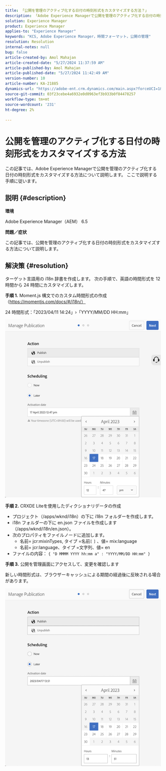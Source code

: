 ```yaml
---
title: 「公開を管理のアクティブ化する日付の時刻形式をカスタマイズする方法？」
description: 「Adobe Experience Managerで公開を管理のアクティブ化する日付の時刻形式をカスタマイズする方法を説明します。」
solution: Experience Manager
product: Experience Manager
applies-to: "Experience Manager"
keywords: "KCS, Adobe Experience Manager，時間フォーマット，公開の管理"
resolution: Resolution
internal-notes: null
bug: false
article-created-by: Amol Mahajan
article-created-date: "5/27/2024 11:37:59 AM"
article-published-by: Amol Mahajan
article-published-date: "5/27/2024 11:42:49 AM"
version-number: 10
article-number: KA-21885
dynamics-url: "https://adobe-ent.crm.dynamics.com/main.aspx?forceUCI=1&pagetype=entityrecord&etn=knowledgearticle&id=4b9e078b-1d1c-ef11-840b-6045bd026dc7"
source-git-commit: 03f23cebe4a6932e0d0963ef3b933b0f84478257
workflow-type: tm+mt
source-wordcount: '231'
ht-degree: 2%

---
```


# 公開を管理のアクティブ化する日付の時刻形式をカスタマイズする方法


この記事では、Adobe Experience Managerで公開を管理のアクティブ化する日付の時刻形式をカスタマイズする方法について説明します。 ここで説明する手順に従います。

## 説明 {#description}


<b>環境</b>

Adobe Experience Manager（AEM） 6.5

<b>問題／症状</b>

この記事では、公開を管理のアクティブ化する日付の時刻形式をカスタマイズする方法について説明します。


## 解決策 {#resolution}


ターゲット言語用の i18n 辞書を作成します。 次の手順で、英語の時間形式を 12 時間から 24 時間にカスタマイズします。

<b>手順 1.</b> Moment.js 構文でのカスタム時間形式の作成（https://momentjs.com/docs/#/i18n/）

24 時間形式：「2023/04/11 14:24」›「YYYY/MM/DD HH:mm」

![](assets/d14c64e9-53de-ed11-a7c7-6045bd006268.png)

<b>手順 2.</b> CRXDE Liteを使用したディクショナリデータの作成

- プロジェクト（/apps/wknd/i18n）の下に i18n フォルダーを作成します。
- i18n フォルダーの下に en.json ファイルを作成します（/apps/wknd/i18n/en.json）。
- 次のプロパティをファイルノードに追加します。
   - 名前= jcr:mixinTypes, タイプ =名前`[` `]` 、値= mix:language
   - 名前= jcr:language、タイプ =文字列、値= en
- ファイルの内容： `{ "D MMMM YYYY hh:mm a" : "YYYY/MM/DD HH:mm" }`


<b>手順 3.</b> 公開を管理画面にアクセスして、変更を確認します

新しい時間形式は、ブラウザーキャッシュによる期間の経過後に反映される場合があります。

![](assets/25f363ef-53de-ed11-a7c7-6045bd006268.png)
